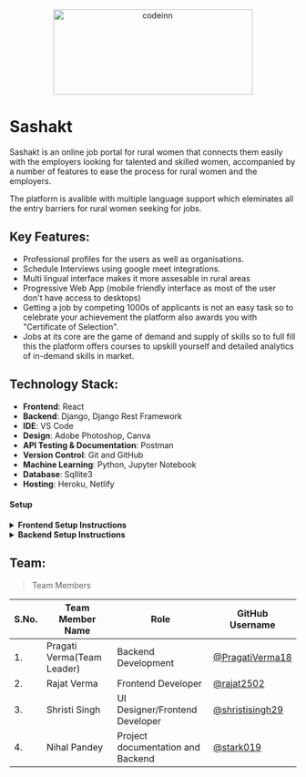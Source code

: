 
<div align="center"> <img align="center" alt="codeinn" src="https://sashakt.netlify.app/static/media/awsar.e12625ad.png" height='150' width='350'></div>

# Sashakt

Sashakt is an online job portal for rural women that connects them easily with the employers looking for talented and skilled women, accompanied by a number of features to ease the process for rural women and the employers.

The platform is avalible with multiple language support which eleminates all the entry barriers for rural women seeking for jobs.

## Key Features:
- Professional profiles for the users as well as organisations.
- Schedule Interviews using google meet integrations.
- Multi lingual interface makes it more assesable in rural areas
- Progressive Web App (mobile friendly interface as most of the user don't have access to desktops)
- Getting a job by competing 1000s of applicants is not an easy task so to celebrate your achievement the platform also awards you with "Certificate of Selection".
- Jobs at its core are the game of demand and supply of skills so to full fill this the platform offers courses to upskill yourself and detailed analytics of in-demand skills in market.

## Technology Stack:
- **Frontend**: React
- **Backend**: Django, Django Rest Framework
- **IDE**: VS Code
- **Design**: Adobe Photoshop, Canva
- **API Testing & Documentation**: Postman
- **Version Control**: Git and GitHub
- **Machine Learning**: Python, Jupyter Notebook
- **Database**: Sqllite3
- **Hosting**: Heroku, Netlify

#### Setup


<details>
  <summary><strong>Frontend Setup Instructions</strong></summary>
  
  
- Fork and Clone the repo using
```
$ git clone https://github.com/PragatiVerma18/Sashakt.git
$ cd Sashakt
```

- Get the API key from [https://api.imgbb.com/](https://api.imgbb.com/) and replace it with `REACT_APP_IMGBB_API_KEY` in `.env.example`

- Get a new API key from [https://smtpjs.com/](https://smtpjs.com/) and replace it with `REACT_APP_API_KEY` in `.env.example`

- Rename the file `.env.example` to `.env`

- Install node dependencies
```
$ npm install
```
- Run Server at localhost using
```
$ npm start
```

  
</details>


<details>
  <summary><strong>Backend Setup Instructions</strong></summary>

- Fork and Clone the repo using
```
$ git clone https://github.com/PragatiVerma18/Sashakt.git
$ cd Sashakt
```
- Change Branch to `backend` using 
```
$ git checkout backend
```
- Setup Virtual environment
```
$ python3 -m venv env
```
- Activate the virtual environment
```
$ source env/bin/activate
```
- Install dependencies using
```
$ pip install -r requirements.txt
```
- Make migrations using
```
$ python manage.py makemigrations
```
- Migrate Database
```
$ python manage.py migrate
```
- Create a superuser
```
$ python manage.py createsuperuser
```
- Run server using
```
$ python manage.py runserver
``` 
</details>

## Team:

> Team Members

| S.No. | Team Member Name | Role | GitHub Username |
| --------------- | --------------- | --------------- | --------------- |
| 1. | Pragati Verma(Team Leader) | Backend Development | [@PragatiVerma18](https://github.com/PragatiVerma18) |
| 2. | Rajat Verma | Frontend Developer| [@rajat2502](https://github.com/rajat2502)  |
| 3. | Shristi Singh | UI Designer/Frontend Developer | [@shristisingh29](https://github.com/shristisingh29)  |
| 4. | Nihal Pandey | Project documentation and Backend | [@stark019](https://github.com/stark019) |

